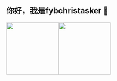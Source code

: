 ## 你好，我是fybchristasker 👋

<img align="" height="140px" src="https://github-readme-stats.vercel.app/api?username=fybchristasker&hide_title=true&show_icons=true&hide_border=true&theme=radical" /><img align="" height="140px" src="https://github-readme-stats.vercel.app/api/top-langs/?username=fybchristasker&hide_title=true&hide_border=true&langs_count=8&theme=radical&layout=compact" />

